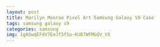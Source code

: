 ```yaml
---
layout: post
title: Marilyn Monroe Pixel Art Samsung Galaxy S9 Case
tags: samsung galaxy s9
categories: samsung
img: 1gASwqEFdV7EeJf5fSu-KU87WFMGQV_VX
---
```

